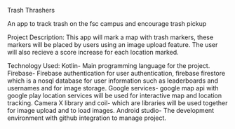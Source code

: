 Trash Thrashers

An app to track trash on the fsc campus and encourage trash pickup

Project Description: This app will mark a map with trash markers, these 
markers will be placed by users using an image upload feature. The user 
will also recieve a score increase for each location marked.

Technology Used:
Kotlin- Main programming language for the project.
Firebase- Firebase authentication for user authentication, firebase firestore which is a nosql database for user information such as leaderboards and usernames and for image storage.
Google services- google map api with google play location services will be used for interactive map and location tracking.
Camera X library and coil- which are libraries will be used together for image upload and to load images.
Android studio- The development environment with github integration to manage project.

